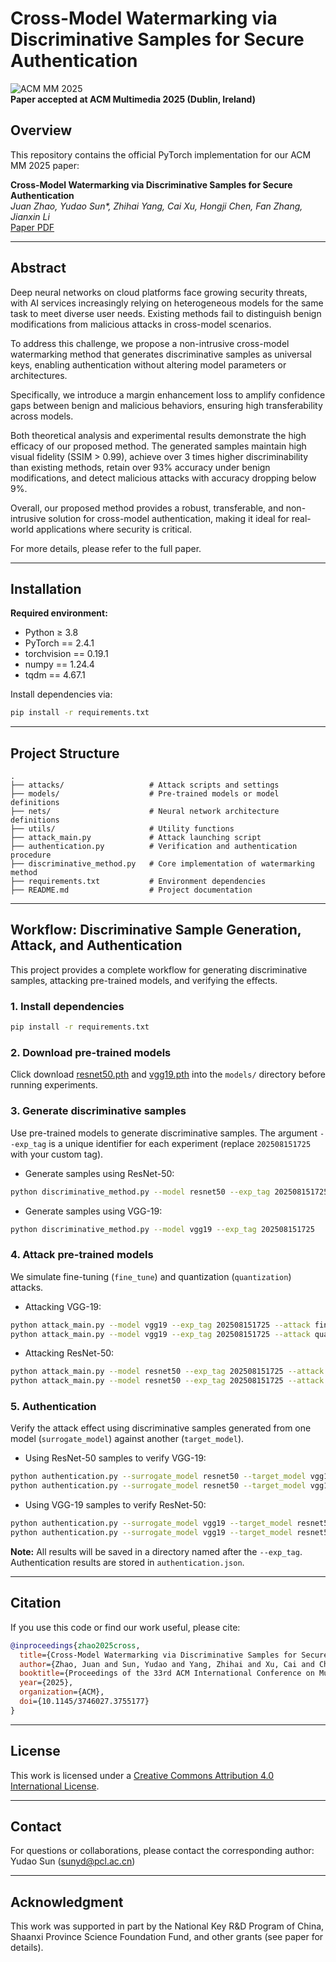 # Cross-Model Watermarking via Discriminative Samples for Secure Authentication

![ACM MM 2025](https://img.shields.io/badge/ACM-MM%202025-blue)  
**Paper accepted at ACM Multimedia 2025 (Dublin, Ireland)**

## Overview

This repository contains the official PyTorch implementation for our ACM MM 2025 paper:

**Cross-Model Watermarking via Discriminative Samples for Secure Authentication**  
*Juan Zhao, Yudao Sun\*, Zhihai Yang, Cai Xu, Hongji Chen, Fan Zhang, Jianxin Li*  
[Paper PDF](link_to_camera_ready_or_arxiv)

---

## Abstract

Deep neural networks on cloud platforms face growing security threats, with AI services increasingly relying on heterogeneous models for the same task to meet diverse user needs. Existing methods fail to distinguish benign modifications from malicious attacks in cross-model scenarios.

To address this challenge, we propose a non-intrusive cross-model watermarking method that generates discriminative samples as universal keys, enabling authentication without altering model parameters or architectures.

Specifically, we introduce a margin enhancement loss to amplify confidence gaps between benign and malicious behaviors, ensuring high transferability across models.

Both theoretical analysis and experimental results demonstrate the high efficacy of our proposed method. The generated samples maintain high visual fidelity (SSIM > 0.99), achieve over 3 times higher discriminability than existing methods, retain over 93\% accuracy under benign modifications, and detect malicious attacks with accuracy dropping below 9\%.

Overall, our proposed method provides a robust, transferable, and non-intrusive solution for cross-model authentication, making it ideal for real-world applications where security is critical.
 

For more details, please refer to the full paper.

---

## Installation

**Required environment:**  
- Python ≥ 3.8  
- PyTorch == 2.4.1  
- torchvision == 0.19.1  
- numpy == 1.24.4  
- tqdm == 4.67.1  

Install dependencies via:
```bash
pip install -r requirements.txt
```

---

## Project Structure

```
.
├── attacks/                   # Attack scripts and settings
├── models/                    # Pre-trained models or model definitions
├── nets/                      # Neural network architecture definitions
├── utils/                     # Utility functions
├── attack_main.py             # Attack launching script
├── authentication.py          # Verification and authentication procedure
├── discriminative_method.py   # Core implementation of watermarking method
├── requirements.txt           # Environment dependencies
├── README.md                  # Project documentation
```

---

## Workflow: Discriminative Sample Generation, Attack, and Authentication

This project provides a complete workflow for generating discriminative samples, attacking pre-trained models, and verifying the effects.

### 1. Install dependencies

```bash
pip install -r requirements.txt
```

### 2. Download pre-trained models

Click download [resnet50.pth](https://github.com/GrandBasis/demo/releases/download/v1.0.0/resnet50.pth) and [vgg19.pth](https://github.com/GrandBasis/demo/releases/download/v1.0.0/vgg19.pth) into the `models/` directory before running experiments.

### 3. Generate discriminative samples

Use pre-trained models to generate discriminative samples. The argument `--exp_tag` is a unique identifier for each experiment (replace `202508151725` with your custom tag).

* Generate samples using ResNet-50:
```bash
python discriminative_method.py --model resnet50 --exp_tag 202508151725
```

* Generate samples using VGG-19:
```bash
python discriminative_method.py --model vgg19 --exp_tag 202508151725
```

### 4. Attack pre-trained models

We simulate fine-tuning (`fine_tune`) and quantization (`quantization`) attacks.

* Attacking VGG-19:
```bash
python attack_main.py --model vgg19 --exp_tag 202508151725 --attack fine_tune
python attack_main.py --model vgg19 --exp_tag 202508151725 --attack quantization
```

* Attacking ResNet-50:
```bash
python attack_main.py --model resnet50 --exp_tag 202508151725 --attack fine_tune
python attack_main.py --model resnet50 --exp_tag 202508151725 --attack quantization
```

### 5. Authentication

Verify the attack effect using discriminative samples generated from one model (`surrogate_model`) against another (`target_model`).

* Using ResNet-50 samples to verify VGG-19:
```bash
python authentication.py --surrogate_model resnet50 --target_model vgg19 --attack fine_tune --exp_tag 202508151725
python authentication.py --surrogate_model resnet50 --target_model vgg19 --attack quantization --exp_tag 202508151725
```

* Using VGG-19 samples to verify ResNet-50:
```bash
python authentication.py --surrogate_model vgg19 --target_model resnet50 --attack quantization --exp_tag 202508151725
python authentication.py --surrogate_model vgg19 --target_model resnet50 --attack fine_tune --exp_tag 202508151725
```

**Note:** All results will be saved in a directory named after the `--exp_tag`. Authentication results are stored in `authentication.json`.

---

## Citation

If you use this code or find our work useful, please cite:

```bibtex
@inproceedings{zhao2025cross,
  title={Cross-Model Watermarking via Discriminative Samples for Secure Authentication},
  author={Zhao, Juan and Sun, Yudao and Yang, Zhihai and Xu, Cai and Chen, Hongji and Zhang, Fan and Li, Jianxin},
  booktitle={Proceedings of the 33rd ACM International Conference on Multimedia (MM '25)},
  year={2025},
  organization={ACM},
  doi={10.1145/3746027.3755177}
}
```

---

## License

This work is licensed under a [Creative Commons Attribution 4.0 International License](https://creativecommons.org/licenses/by/4.0/).

---

## Contact

For questions or collaborations, please contact the corresponding author:  
Yudao Sun (sunyd@pcl.ac.cn)

---

## Acknowledgment

This work was supported in part by the National Key R&D Program of China, Shaanxi Province Science Foundation Fund, and other grants (see paper for details).
